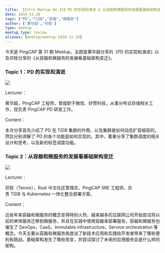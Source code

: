 ```yaml
---
title: 【Infra Meetup No.31】PD 的实现和演进 & 从容器和微服务的发展看基础架构变迁
date: 2016-11-26
tags: ["PD","TiDB","容器","微服务"]
author: ['黄华超','邓栓']
type: meetup
meetup_type: review
aliases: [meetup/meetup-2016-11-26]
---
```



今天是 PingCAP 第 31 期 Meetup，主题是黄华超分享的《PD 的实现和演进》以及邓栓分享的《从容器和微服务的发展看基础架构变迁》。

### Topic 1：PD 的实现和演进

![](http://upload-images.jianshu.io/upload_images/542677-f2d434b1c50f1859?imageMogr2/auto-orient/strip%7CimageView2/2/w/1240)

Lecturer：

黄华超，PingCAP 工程师，曾就职于微信、好赞科技，从事分布式存储相关工作，现负责 PingCAP PD 研发工作。

Content：

本次分享首先介绍了 PD 在 TiDB 集群的作用，以及集群是如何动态扩容缩容的。然后分别讲解了 PD 的各个功能是如何实现的，其中，着重分享了集群调度的相关设计和思考，以及新的标签调度功能。

### Topic 2：从容器和微服务的发展看基础架构变迁

![](http://upload-images.jianshu.io/upload_images/542677-4dc044eca3e055cf?imageMogr2/auto-orient/strip%7CimageView2/2/w/1240)

Lecturer：

邓栓（Tennix），Rust 中文社区管理员，PingCAP SRE 工程师，负责 TiDB 与 Kubernetes 一体化整合部署方案。

Content：

近些年来容器和微服务的概念变得特别火热，越来越多的互联网公司开始尝试将以前的单体服务迁移到微服务，并且在实践中使用容器来部署服务，容器和微服务也催生了 DevOps，CaaS，Immutable infrastructure，Service orchestration 等概念。今天主要从容器和微服务角度谈了新技术应用和实践给开发者带来了哪些便利和挑战，基础架构发生了哪些改变，并尝试探讨了未来的应用服务会是什么样的架构。

